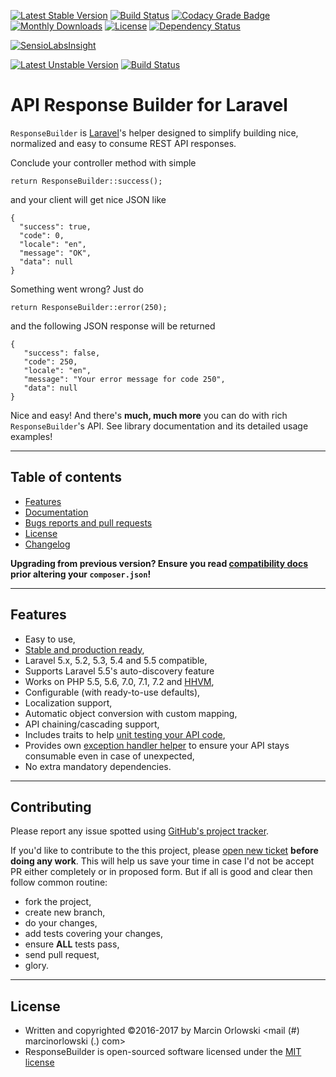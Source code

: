 [![Latest Stable Version](https://poser.pugx.org/marcin-orlowski/laravel-api-response-builder/v/stable)](https://packagist.org/packages/marcin-orlowski/laravel-api-response-builder)
[![Build Status](https://travis-ci.org/MarcinOrlowski/laravel-api-response-builder.svg?branch=master)](https://travis-ci.org/MarcinOrlowski/laravel-api-response-builder)
[![Codacy Grade Badge](https://api.codacy.com/project/badge/Grade/44f427e872e2480597bde0242417a2a7)](https://www.codacy.com/app/MarcinOrlowski/laravel-api-response-builder?utm_source=github.com&amp;utm_medium=referral&amp;utm_content=MarcinOrlowski/laravel-api-response-builder&amp;utm_campaign=Badge_Grade)
[![Monthly Downloads](https://poser.pugx.org/marcin-orlowski/laravel-api-response-builder/d/monthly)](https://packagist.org/packages/marcin-orlowski/laravel-api-response-builder)
[![License](https://poser.pugx.org/marcin-orlowski/laravel-api-response-builder/license)](https://packagist.org/packages/marcin-orlowski/laravel-api-response-builder)
[![Dependency Status](https://dependencyci.com/github/MarcinOrlowski/laravel-api-response-builder/badge)](https://dependencyci.com/github/MarcinOrlowski/laravel-api-response-builder)

[![SensioLabsInsight](https://insight.sensiolabs.com/projects/5c5f4dc1-41d5-49f9-b4ba-6268aa3fea00/big.png)](https://insight.sensiolabs.com/projects/5c5f4dc1-41d5-49f9-b4ba-6268aa3fea00)

[![Latest Unstable Version](https://poser.pugx.org/marcin-orlowski/laravel-api-response-builder/v/unstable)](https://packagist.org/packages/marcin-orlowski/laravel-api-response-builder)
[![Build Status](https://travis-ci.org/MarcinOrlowski/laravel-api-response-builder.svg?branch=dev)](https://travis-ci.org/MarcinOrlowski/laravel-api-response-builder)

# API Response Builder for Laravel #

`ResponseBuilder` is [Laravel](https://laravel.com/)'s helper designed to simplify building
nice, normalized and easy to consume REST API responses.

Conclude your controller method with simple

    return ResponseBuilder::success();

and your client will get nice JSON like

    {
      "success": true,
      "code": 0,
      "locale": "en",
      "message": "OK",
      "data": null
    }

Something went wrong? Just do

    return ResponseBuilder::error(250);

and the following JSON response will be returned

    {
       "success": false,
       "code": 250,
       "locale": "en",
       "message": "Your error message for code 250",
       "data": null
    }

Nice and easy! And there's **much, much more** you can do with rich `ResponseBuilder`'s API. See library documentation and its detailed usage examples!

----

## Table of contents ##

 * [Features](#features)
 * [Documentation](docs/docs.md)
 * [Bugs reports and pull requests](#contributing)
 * [License](#license)
 * [Changelog](CHANGES.md)

 **Upgrading from previous version? Ensure you read [compatibility docs](docs/compatibility.md) prior altering your `composer.json`!**

----

## Features ##

 * Easy to use,
 * [Stable and production ready](https://travis-ci.org/MarcinOrlowski/laravel-api-response-builder),
 * Laravel 5.x, 5.2, 5.3, 5.4 and 5.5 compatible,
 * Supports Laravel 5.5's auto-discovery feature
 * Works on PHP 5.5, 5.6, 7.0, 7.1, 7.2 and [HHVM](http://hhvm.com/),
 * Configurable (with ready-to-use defaults),
 * Localization support,
 * Automatic object conversion with custom mapping,
 * API chaining/cascading support,
 * Includes traits to help [unit testing your API code](docs/testing.md),
 * Provides own [exception handler helper](docs/exceptions.md) to ensure your API stays consumable even in case of unexpected,
 * No extra mandatory dependencies.

----

## Contributing ##

Please report any issue spotted using [GitHub's project tracker](https://github.com/MarcinOrlowski/laravel-api-response-builder/issues).

If you'd like to contribute to the this project, please [open new ticket](https://github.com/MarcinOrlowski/laravel-api-response-builder/issues)
**before doing any work**. This will help us save your time in case I'd not be accept PR either completely or in proposed form.
But if all is good and clear then follow common routine:

 * fork the project,
 * create new branch,
 * do your changes,
 * add tests covering your changes,
 * ensure **ALL** tests pass,
 * send pull request,
 * glory.

----

## License ##

* Written and copyrighted &copy;2016-2017 by Marcin Orlowski <mail (#) marcinorlowski (.) com>
* ResponseBuilder is open-sourced software licensed under the [MIT license](http://opensource.org/licenses/MIT)
